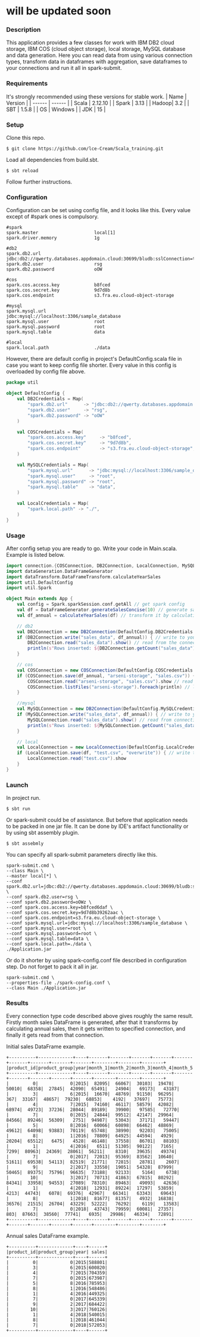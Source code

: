 # will be updated soon

### Description
This application provides a few classes for work with IBM DB2 cloud storage, IBM COS (cloud object storage), local storage,
MySQL database and data generation.
Here you can read data from using various connection types, transform data in dataframes with aggregation,
save dataframes to your connections and run it all in spark-submit.

### Requirements
It's strongly recommended using these versions for stable work.
| Name | Version |
| ------ | ------ |
| Scala | 2.12.10 |
| Spark | 3.13    |
| Hadoop| 3.2     |
| SBT   | 1.5.8   |
| OS    | Windows |
| JDK   | 15      |

### Setup
Clone this repo.
```shell
$ git clone https://github.com/lce-Cream/Scala_training.git
```

Load all dependencies from build.sbt.
```shell
$ sbt reload
```

Follow further instructions.

### Configuration
Configuration can be set using config file, and it looks like this. Every value except of #spark ones is compulsory.
```text
#spark
spark.master                     local[1]
spark.driver.memory              1g

#db2
spark.db2.url                    jdbc:db2://qwerty.databases.appdomain.cloud:30699/bludb:sslConnection=true;
spark.db2.user                   rsg
spark.db2.password               oOW

#cos
spark.cos.access.key             b8fced
spark.cos.secret.key             9d7d8b
spark.cos.endpoint               s3.fra.eu.cloud-object-storage

#mysql
spark.mysql.url                  jdbc:mysql://localhost:3306/sample_database
spark.mysql.user                 root
spark.mysql.password             root
spark.mysql.table                data

#local
spark.local.path                 ./data
```

However, there are default config in project's DefaultConfig.scala file in case you want to keep config file shorter.
Every value in this config is overloaded by config file above.
```scala
package util

object DefaultConfig {
    val DB2Credentials = Map(
        "spark.db2.url"      -> "jdbc:db2://qwerty.databases.appdomain.cloud:30699/bludb:sslConnection=true;",
        "spark.db2.user"     -> "rsg",
        "spark.db2.password" -> "oOW"
    )

    val COSCredentials = Map(
        "spark.cos.access.key"     -> "b8fced",
        "spark.cos.secret.key"     -> "9d7d8b",
        "spark.cos.endpoint"       -> "s3.fra.eu.cloud-object-storage",
    )

    val MySQLCredentials = Map(
        "spark.mysql.url"      -> "jdbc:mysql://localhost:3306/sample_database",
        "spark.mysql.user"     -> "root",
        "spark.mysql.password" -> "root",
        "spark.mysql.table"    -> "data",
    )

    val LocalCredentials = Map(
        "spark.local.path" -> "./",
    )
}
```

### Usage
After config setup you are ready to go. Write your code in Main.scala. Example is listed below.

```scala
import connection.{COSConnection, DB2Connection, LocalConnection, MySQLConnection}
import dataGeneration.DataFrameGenerator
import dataTransform.DataFrameTransform.calculateYearSales
import util.DefaultConfig
import util.Spark

object Main extends App {
    val config = Spark.sparkSession.conf.getAll // get spark config
    val df = DataFrameGenerator.generateSalesConcise(10) // generate sales DataFrame
    val df_annual = calculateYearSales(df) // transform it by calculating annual sales

    // db2
    val DB2Connection = new DB2Connection(DefaultConfig.DB2Credentials ++ config) // create a connection
    if (DB2Connection.write("sales_data", df_annual)) { // write to your connection
        DB2Connection.read("sales_data").show() // read from the connection and show
        println(s"Rows inserted: ${DB2Connection.getCount("sales_data")}") // count number of inserted rows
    }

    // cos
    val COSConnection = new COSConnection(DefaultConfig.COSCredentials ++ config) // create a connection
    if (COSConnection.save(df_annual, "arseni-storage", "sales.csv")) { // write to the connection
        COSConnection.read("arseni-storage", "sales.csv").show // read and show
        COSConnection.listFiles("arseni-storage").foreach(println) // list all files in cos
    }

    //mysql
    val MySQLConnection = new DB2Connection(DefaultConfig.MySQLCredentials ++ config) // create a connection
    if (MySQLConnection.write("sales_data", df_annual)) { // write to your connection
        MySQLConnection.read("sales_data").show() // read from connection and show
        println(s"Rows inserted: ${MySQLConnection.getCount("sales_data")}") // count number of inserted rows
    }

    // local
    val LocalConnection = new LocalConnection(DefaultConfig.LocalCredentials ++ config) // create a connection
    if (LocalConnection.save(df, "test.csv", "overwrite")) { // write to the connection
        LocalConnection.read("test.csv").show
    }
}
```

### Launch
In project run.
```shell
$ sbt run
```

Or spark-submit could be of assistance. But before that application needs to be packed in one jar file.
It can be done by IDE's artifact functionality or by using sbt assembly plugin.
```shell
$ sbt assebmly
```

You can specify all spark-submit parameters directly like this.
```shell
spark-submit.cmd \
--class Main \
--master local[*] \
--conf spark.db2.url=jdbc:db2://qwerty.databases.appdomain.cloud:30699/bludb:sslConnection=true; \
--conf spark.db2.user=rsg \
--conf spark.db2.password=oOWz \
--conf spark.cos.access.key=b8fced6daf \
--conf spark.cos.secret.key=9d7d8b39262aac \
--conf spark.cos.endpoint=s3.fra.eu.cloud-object-storage \
--conf spark.mysql.url=jdbc:mysql://localhost:3306/sample_database \
--conf spark.mysql.user=root \
--conf spark.mysql.password=root \
--conf spark.mysql.table=data \
--conf spark.local.path=./data \
./Application.jar
```

Or do it shorter by using spark-config.conf file described in configuration step. Do not forget to pack it all in jar.
```text
spark-submit.cmd \
--properties-file ./spark-config.conf \
--class Main ./Application.jar
```

### Results
Every connection type code described above gives roughly the same result.
Firstly month sales DataFrame is generated,
after that it transforms by calculating annual sales,
then it gets written to specified connection,
and finally it gets read from that connection.

Initial sales DataFrame example.
```text
+----------+-------------+----+-------+-------+-------+-------+-------+-------+-------+-------+-------+--------+--------+--------+
|product_id|product_group|year|month_1|month_2|month_3|month_4|month_5|month_6|month_7|month_8|month_9|month_10|month_11|month_12|
+----------+-------------+----+-------+-------+-------+-------+-------+-------+-------+-------+-------+--------+--------+--------+
|         0|            0|2015|  82095|  66067|  30103|  19478|  50010|  68358|  27845|  42090|  65491|   24904|   69173|   43187|
|         3|            6|2015|  16670|  48769|  91150|  96295|    367|  33167|  48657|  79230|  68853|    4192|   37697|   75773|
|         4|            7|2015|  74160|  46117|  58579|  42082|  68974|  49723|  37236|  28044|  89189|   39900|   97585|   72770|
|         7|            0|2015|  24844|  99512|  42147|  29964|  84566|  89246|  56309|   2751|  94987|   53043|   37171|   59447|
|         5|            8|2016|  60066|  60898|  66462|  48869|  49612|  64098|  93883|  70119|  65748|   38990|   92203|   75005|
|         8|            1|2016|  78809|  64925|  44594|   4929|  20204|  65512|   6475|   4528|  46148|   37558|   86701|   88103|
|         1|            4|2016|   6511|  51305|  90122|   7165|   7299|  80963|  24369|  28061|  56211|    8310|   39635|   49374|
|         7|            0|2017|  72013|  95369|  83562|  10640|  51611|  69538|  54113|  82519|  21771|   72815|   28781|    2607|
|         9|            2|2017|  33550|  19051|  54328|  87999|  50465|  89375|  75796|  96635|  73188|   92133|    5164|    6738|
|        10|            3|2017|  70713|  41863|  67815|  80292|  84341|  33958|  94553|  27089|  78310|   89463|   49093|   42636|
|         1|            4|2018|  12931|  89224|  17297|  53859|   4213|  44743|   6078|  69376|  42967|   66341|   63343|   69643|
|         8|            1|2018|  81677|  81357|   4932|  16838|  36576|  21515|  26704|  43229|  52222|   76292|    6119|   13583|
|         7|            0|2018|  43743|  79959|  60081|  27357|    803|  87663|  38560|  77741|   6935|   29986|   46334|   72891|
+----------+-------------+----+-------+-------+-------+-------+-------+-------+-------+-------+-------+--------+--------+--------+
```

Annual sales DataFrame example.
```text
+----------+-------------+----+------+
|product_id|product_group|year| sales|
+----------+-------------+----+------+
|         0|            0|2015|588801|
|         3|            6|2015|600820|
|         4|            7|2015|704359|
|         7|            0|2015|673987|
|         5|            8|2016|785953|
|         8|            1|2016|548486|
|         1|            4|2016|449325|
|         7|            0|2017|645339|
|         9|            2|2017|684422|
|        10|            3|2017|760126|
|         1|            4|2018|540015|
|         8|            1|2018|461044|
|         7|            0|2018|572053|
+----------+-------------+----+------+
```


